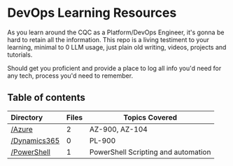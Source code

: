 # DevOps Learning Resources

As you learn around the CQC as a Platform/DevOps Engineer, it's gonna be hard to retain all the information. This repo is a living testiment to your learning, minimal to 0 LLM usage, just plain old writing, videos, projects and tutorials.

Should get you proficient and provide a place to log all info you'd need for any tech, process you'd need to remember.

## Table of contents

| Directory      | Files | Topics Covered |
| :-------- | --- | -------- |
|  [/Azure](./Azure/resources.md)   | 2  | AZ-900, AZ-104 |
|  [/Dynamics365](./Power%20Platform/resources.md)   | 0  | PL-900 |
|  [/PowerShell](./PowerShell/resources.md)   | 1  | PowerShell Scripting and automation  |
